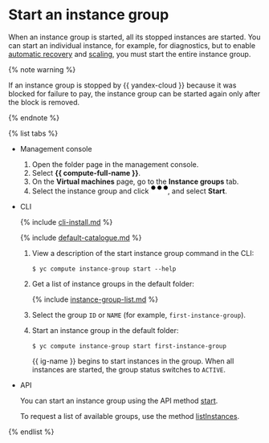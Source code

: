# Start an instance group

When an instance group is started, all its stopped instances are started. You can start an individual instance, for example, for diagnostics, but to enable [automatic recovery](../../concepts/instance-groups/autohealing.md) and [scaling](../../concepts/instance-groups/scale.md), you must start the entire instance group.

{% note warning %}

If an instance group is stopped by {{ yandex-cloud }} because it was blocked for failure to pay, the instance group can be started again only after the block is removed.

{% endnote %}

{% list tabs %}

- Management console
  1. Open the folder page in the management console.
  1. Select **{{ compute-full-name }}**.
  1. On the **Virtual machines** page, go to the **Instance groups** tab.
  1. Select the instance group and click ![image](../../../_assets/horizontal-ellipsis.svg), and select **Start**.

- CLI

  {% include [cli-install.md](../../../_includes/cli-install.md) %}

  {% include [default-catalogue.md](../../../_includes/default-catalogue.md) %}

  1. View a description of the start instance group command in the CLI:

     ```
     $ yc compute instance-group start --help
     ```

  1. Get a list of instance groups in the default folder:

      {% include [instance-group-list.md](../../../_includes/instance-groups/instance-group-list.md) %}

  1. Select the group `ID` or `NAME` (for example, `first-instance-group`).

  1. Start an instance group in the default folder:

      ```
      $ yc compute instance-group start first-instance-group
      ```

     {{ ig-name }} begins to start instances in the group. When all instances are started, the group status switches to `ACTIVE`.

- API

  You can start an instance group using the API method [start](../../api-ref/InstanceGroup/start.md).

  To request a list of available groups, use the method [listInstances](../../api-ref/InstanceGroup/listInstances.md).

{% endlist %}

